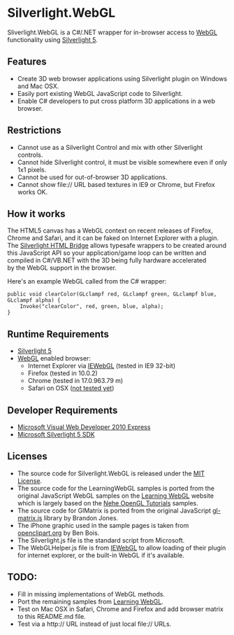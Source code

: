 ﻿Silverlight.WebGL
=================

Sliverlight.WebGL is a C#/.NET wrapper for in-browser access to [WebGL](http://get.webgl.org/)
functionality using [Silverlight 5](http://www.microsoft.com/silverlight/).

Features
--------

* Create 3D web browser applications using Silverlight plugin on Windows and Mac OSX.
* Easily port existing WebGL JavaScript code to Silverlight.
* Enable C# developers to put cross platform 3D applications in a web browser. 

Restrictions
------------

* Cannot use as a Silverlight Control and mix with other Silverlight controls.
* Cannot hide Silverlight control, it must be visible somewhere even if only 1x1 pixels.
* Cannot be used for out-of-browser 3D applications.
* Cannot show file:// URL based textures in IE9 or Chrome, but Firefox works OK.

How it works
------------

The HTML5 canvas has a WebGL context on recent releases of Firefox, Chrome and Safari, and
it can be faked on Internet Explorer with a plugin.
The [Silverlight HTML Bridge](http://msdn.microsoft.com/en-us/library/cc645076(v=vs.95).aspx)
allows typesafe wrappers to be created around this JavaScript API so your application/game
loop can be written and compiled in C#/VB.NET with the 3D being fully hardware accelerated  
by the WebGL support in the browser.

Here's an example WebGL called from the C# wrapper:

    public void clearColor(GLclampf red, GLclampf green, GLclampf blue, GLclampf alpha) {
	    Invoke("clearColor", red, green, blue, alpha);
    }

Runtime Requirements 
--------------------

* [Silverlight 5](http://www.microsoft.com/silverlight/)
* [WebGL](http://get.webgl.org/) enabled browser:
  * Internet Explorer via [IEWebGL](http://iewebgl.com/) (tested in IE9 32-bit)
  * Firefox (tested in 10.0.2)
  * Chrome (tested in 17.0.963.79 m)
  * Safari on OSX ([not tested yet](http://www.ikriz.nl/2011/08/23/enable-webgl-in-safari))

Developer Requirements 
----------------------

* [Microsoft Visual Web Developer 2010 Express](http://www.microsoft.com/visualstudio/en-us/products/2010-editions/visual-web-developer-express)
* [Microsoft Silverlight 5 SDK](http://www.microsoft.com/download/en/details.aspx?id=28359)

Licenses
--------

* The source code for Silverlight.WebGL is released under the
[MIT License](http://www.opensource.org/licenses/MIT).
* The source code for the LearningWebGL samples is ported from the original JavaScript WebGL
samples on the [Learning WebGL](http://learningwebgl.com/blog/?page_id=1217) website which is largely
based on the [Nehe OpenGL Tutorials](http://nehe.gamedev.net/) samples.
* The source code for GlMatrix is ported from the original JavaScript
[gl-matrix.js](https://github.com/toji/gl-matrix) library by Brandon Jones.
* The iPhone graphic used in the sample pages is taken from 
[openclipart.org](http://openclipart.org/people/BenBois/BenBois_iPhone_SVG.svg) by Ben Bois.
* The Silverlight.js file is the standard script from Microsoft.
* The WebGLHelper.js file is from [IEWebGL](http://iewebgl.com/) to allow loading of their plugin for internet explorer, or the built-in WebGL if it's available.

TODO:
-----

* Fill in missing implementations of WebGL methods.
* Port the remaining samples from [Learning WebGL](http://learningwebgl.com/blog/?page_id=1217).
* Test on Mac OSX in Safari, Chrome and Firefox and add browser matrix to this README.md file.
* Test via a http:// URL instead of just local file:// URLs.
